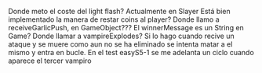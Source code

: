 Donde meto el coste del light flash? Actualmente en Slayer
Está bien implementado la manera de restar coins al player?
Donde llamo a receiveGarlicPush, en GameObject???
El winnerMessage es un String en Game?
Donde llamar a vampireExplodes? Si lo hago cuando recive un ataque y se muere como aun no se ha eliminado se intenta matar a el mismo y entra en bucle.
En el test easyS5-1 se me adelanta un ciclo cuando aparece el tercer vampiro

